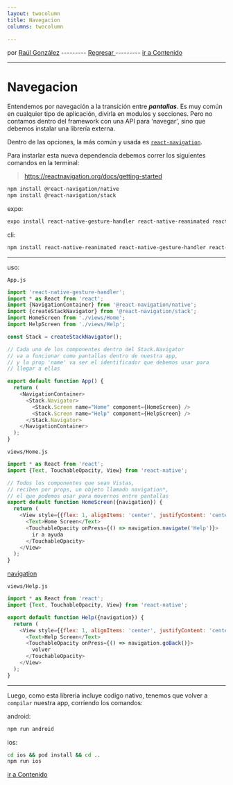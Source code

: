 ```yaml
---
layout: twocolumn
title: Navegacion
columns: twocolumn
 
---
```


por [Raúl González](https://twitter.com/soyraulgonzalez)  ---------   [Regresar  ](/modulo-dos.html) ---------   [ir a Contenido](/contenido.html)

---
# Navegacion

Entendemos por navegación a la transición entre ***pantallas***. Es muy común en cualquier tipo de aplicación, divirla en modulos y secciones. Pero no contamos dentro del framework con una API para 'navegar', sino que debemos instalar una librería externa.

Dentro de las opciones, la más común y usada es [`react-navigation`](https://reactnavigation.org/).

Para instarlar esta nueva dependencia debemos correr los siguientes comandos en la terminal:

> https://reactnavigation.org/docs/getting-started

```bash
npm install @react-navigation/native
npm install @react-navigation/stack
```

expo:

```bash
expo install react-native-gesture-handler react-native-reanimated react-native-screens react-native-safe-area-context @react-native-community/masked-view
```

cli:

```bash
npm install react-native-reanimated react-native-gesture-handler react-native-screens react-native-safe-area-context @react-native-community/masked-view
```

---

uso:

`App.js`

```js
import 'react-native-gesture-handler';
import * as React from 'react';
import {NavigationContainer} from '@react-navigation/native';
import {createStackNavigator} from '@react-navigation/stack';
import HomeScreen from './views/Home';
import HelpScreen from './views/Help';

const Stack = createStackNavigator();

// Cada uno de los componentes dentro del Stack.Navigator
// va a funcionar como pantallas dentro de nuestra app,
// y la prop 'name' va ser el identificador que debemos usar para
// llegar a ellas

export default function App() {
  return (
    <NavigationContainer>
      <Stack.Navigator>
        <Stack.Screen name="Home" component={HomeScreen} />
        <Stack.Screen name="Help" component={HelpScreen} />
      </Stack.Navigator>
    </NavigationContainer>
  );
}
```

`views/Home.js`

```js
import * as React from 'react';
import {Text, TouchableOpacity, View} from 'react-native';

// Todos los componentes que sean Vistas,
// reciben por props, un objeto llamado navigation*,
// el que podemos usar para movernos entre pantallas
export default function HomeScreen({navigation}) {
  return (
    <View style={{flex: 1, alignItems: 'center', justifyContent: 'center'}}>
      <Text>Home Screen</Text>
      <TouchableOpacity onPress={() => navigation.navigate('Help')}>
        ir a ayuda
      </TouchableOpacity>
    </View>
  );
}
```

[navigation](https://reactnavigation.org/docs/navigating/)

`views/Help.js`

```js
import * as React from 'react';
import {Text, TouchableOpacity, View} from 'react-native';

export default function Help({navigation}) {
  return (
    <View style={{flex: 1, alignItems: 'center', justifyContent: 'center'}}>
      <Text>Help Screen</Text>
      <TouchableOpacity onPress={() => navigation.goBack()}>
        volver
      </TouchableOpacity>
    </View>
  );
}
```

---

Luego, como esta libreria incluye codigo nativo, tenemos que volver a `compilar` nuestra app, corriendo los comandos:

android:

```bash
npm run android
```

ios:

```bash
cd ios && pod install && cd ..
npm run ios
```
[ir a Contenido](/contenido.html)